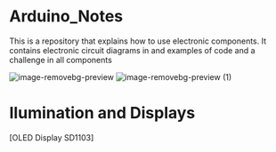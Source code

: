 # Arduino_Notes
This is a repository
that explains how to
use electronic
components.
It contains electronic circuit diagrams in and examples of code and a challenge in all components

![image-removebg-preview](https://github.com/user-attachments/assets/7244a29f-81ec-4924-8a69-a57a2ac74b90)
![image-removebg-preview (1)](https://github.com/user-attachments/assets/9b8f3271-2a83-4a03-ab9c-28025e231fd1)





# Ilumination and Displays

[OLED Display SD1103]
